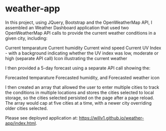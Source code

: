 # weather-app

In this project, using JQuery, Bootstrap and the OpenWeatherMap API, I assembled an Weather Dashboard application that used two OpenWeatherMap API calls to provide the current weather conditions in a given city, including:

Current temparature
Current humidity
Current wind speed
Current UV Index - with a background indicating whether the UV index was low, moderate or high (separate API call)
Icon illustrating the current weather

I then provided a 5-day forecast using a separate API call showing the:

Forecasted temparature
Forecasted humidity, and 
Forecasted weather icon

I then created an array that allowed the user to enter multiple cities to track the conditions in multiple locations and stores the cities selected to local storage, so the cities selected persisted on the page after a page reload. The array would cap at five cities at a time, with a newer city overriding older cities selected. 

Please see deployed application at: https://willv1.github.io/weather-app/index.html.
